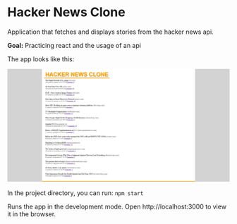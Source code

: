 # Hacker News Clone

Application that fetches and displays stories from the hacker news api.

**Goal:** Practicing react and the usage of an api

The app looks like this:

![Hacker News Clone](./preview.png)

In the project directory, you can run:
`npm start`

Runs the app in the development mode.
Open http://localhost:3000 to view it in the browser.
